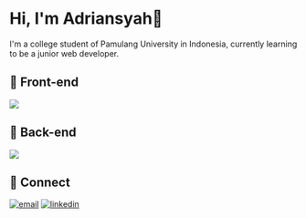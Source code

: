 # Hi, I'm Adriansyah👋
I'm a college student of Pamulang University in Indonesia, currently learning to be a junior web developer.

## 🎨 Front-end  

<a href="https://skillicons.dev">
  <img src="https://skillicons.dev/icons?i=html,css,javascript,sass,tailwind,bootstrap,vue,react,vite" />
</a>

## 📇 Back-end  

<a href="https://skillicons.dev">
  <img src="https://skillicons.dev/icons?i=nodejs,express,mysql,mongodb" />
</a>

## 🔗 Connect

[![email](https://img.shields.io/badge/email-red?style=for-the-badge&logo=gmail&logoColor=white)](https://mailto:ancaadri9@gmail.com/)
[![linkedin](https://img.shields.io/badge/linkedin-blue?style=for-the-badge&logo=linkedin&logoColor=white)]([https://www.linkedin.com](https://www.linkedin.com/in/adriansyah-anca-197270214/)/)
